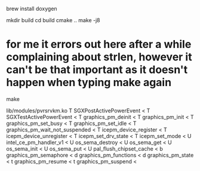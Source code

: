 brew install doxygen

mkdir build
cd build
cmake ..
make -j8
# for me it errors out here after a while complaining about strlen, however it can't be that important as it doesn't happen when typing make again
make



lib/modules/pvrsrvkm.ko
T SGXPostActivePowerEvent				      <
T SGXTestActivePowerEvent				      <
T graphics_pm_deinit					      <
T graphics_pm_init					      <
T graphics_pm_set_busy					      <
T graphics_pm_set_idle					      <
T graphics_pm_wait_not_suspended			      <
T icepm_device_register					      <
T icepm_device_unregister				      <
T icepm_set_drv_state					      <
T icepm_set_mode					      <
U intel_ce_pm_handler_v1				      <
U os_sema_destroy					      <
U os_sema_get						      <
U os_sema_init						      <
U os_sema_put						      <
U pal_flush_chipset_cache				      <
b graphics_pm_semaphore					      <
d graphics_pm_functions					      <
d graphics_pm_state					      <
t graphics_pm_resume					      <
t graphics_pm_suspend					      <


